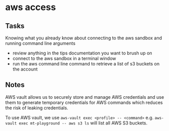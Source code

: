 # aws access

## Tasks

Knowing what you already know about connecting to the aws sandbox and running command line arguments

- review anything in the tips documentation you want to brush up on
- connect to the aws sandbox in a terminal window
- run the aws command line command to retrieve a list of s3 buckets on the account

## Notes

AWS vault allows us to securely store and manage AWS credentials and use them to generate temporary credentials for AWS commands which reduces the risk of leaking credentials.

To use AWS vault, we use `aws-vault exec <profile> -- <command>` e.g. `aws-vault exec mt-playground -- aws s3 ls` will list all AWS S3 buckets.
